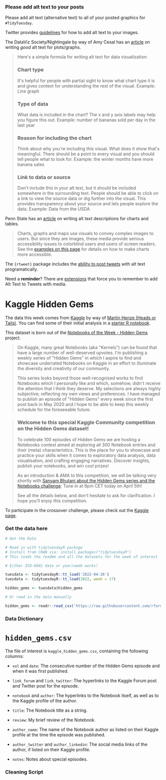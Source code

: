 ### Please add alt text to your posts

Please add alt text (alternative text) to all of your posted graphics for `#TidyTuesday`.

Twitter provides [guidelines](https://help.twitter.com/en/using-twitter/picture-descriptions) for how to add alt text to your images.

The DataViz Society/Nightingale by way of Amy Cesal has an [article](https://medium.com/nightingale/writing-alt-text-for-data-visualization-2a218ef43f81) on writing *good* alt text for plots/graphs.

> Here's a simple formula for writing alt text for data visualization:
>
> ### Chart type
>
> It's helpful for people with partial sight to know what chart type it is and gives context for understanding the rest of the visual. Example: Line graph
>
> ### Type of data
>
> What data is included in the chart? The x and y axis labels may help you figure this out. Example: number of bananas sold per day in the last year
>
> ### Reason for including the chart
>
> Think about why you're including this visual. What does it show that's meaningful. There should be a point to every visual and you should tell people what to look for. Example: the winter months have more banana sales
>
> ### Link to data or source
>
> Don't include this in your alt text, but it should be included somewhere in the surrounding text. People should be able to click on a link to view the source data or dig further into the visual. This provides transparency about your source and lets people explore the data. Example: Data from the USDA

Penn State has an [article](https://accessibility.psu.edu/images/charts/) on writing alt text descriptions for charts and tables.

> Charts, graphs and maps use visuals to convey complex images to users. But since they are images, these media provide serious accessibility issues to colorblind users and users of screen readers. See the [examples on this page](https://accessibility.psu.edu/images/charts/) for details on how to make charts more accessible.

The `{rtweet}` package includes the [ability to post tweets](https://docs.ropensci.org/rtweet/reference/post_tweet.html) with alt text programatically.

Need a **reminder**? There are [extensions](https://chrome.google.com/webstore/detail/twitter-required-alt-text/fpjlpckbikddocimpfcgaldjghimjiik/related) that force you to remember to add Alt Text to Tweets with media.

# Kaggle Hidden Gems

The data this week comes from [Kaggle](https://www.kaggle.com/datasets/headsortails/notebooks-of-the-week-hidden-gems?resource=download) by way of [Martin Henze (Heads or Tails)](https://twitter.com/heads0rtai1s). You can find some of their initial analysis in a [starter R notebook](https://www.kaggle.com/code/headsortails/hidden-gems-a-collection-of-underrated-notebooks).

This dataset is born out of the [Notebooks of the Week - Hidden Gems](https://www.kaggle.com/datasets/headsortails/notebooks-of-the-week-hidden-gems/discussion/317098) project.

> On Kaggle, many great Notebooks (aka "Kernels") can be found that have a large number of well-deserved upvotes. I'm publishing a weekly series of "Hidden Gems" in which I aspire to find and showcase underrated Notebooks on Kaggle in an effort to illuminate the diversity and creativity of our community.
>
> This series looks beyond those well-recognised works to find Notebooks which I personally like and which, somehow, didn't receive the attention that I think they deserve. My selections are always highly subjective; reflecting my own views and preferences. I have managed to publish an episode of "Hidden Gems" every week since the first post back in May 2020 and I hope to be able to keep this weekly schedule for the foreseeable future.

> ### **Welcome to this special Kaggle Community competition on the Hidden Gems dataset!**
>
> To celebrate 100 episodes of Hidden Gems we are hosting a Notebooks contest aimed at exploring all 300 Notebook entries and their (meta) characteristics. This is the place for you to showcase and practice your skills when it comes to exploratory data analysis, data visualisation, and crafting engaging narratives. Discover insights, publish your notebooks, and win cool prizes!
>
> As an introduction & AMA to this competition, we will be talking very shortly with [Sanyam Bhutani about the Hidden Gems series and the Notebooks challenge](https://youtu.be/o__J3bkp2PQ): Tune in at 6pm CET today on April 5th!
>
> See all the details below, and don't hesitate to ask for clarification. I hope you'll enjoy this competition.

To participate in the crossover challenge, please check out the [Kaggle page](https://www.kaggle.com/datasets/headsortails/notebooks-of-the-week-hidden-gems/discussion/317098).

### Get the data here

```r
# Get the Data

# Read in with tidytuesdayR package 
# Install from CRAN via: install.packages("tidytuesdayR")
# This loads the readme and all the datasets for the week of interest

# Either ISO-8601 date or year/week works!

tuesdata <- tidytuesdayR::tt_load('2022-04-26')
tuesdata <- tidytuesdayR::tt_load(2022, week = 17)

hidden_gems <- tuesdata$hidden_gems

# Or read in the data manually

hidden_gems <- readr::read_csv('https://raw.githubusercontent.com/rfordatascience/tidytuesday/main/data/2022/2022-04-26/hidden_gems.csv')

```

### Data Dictionary

# `hidden_gems.csv`

The file of interest is `kaggle_hidden_gems.csv`, containing the following columns:

-   `vol` and `date`: The consecutive number of the Hidden Gems episode and when it was first published.

-   `link_forum` and `link_twitter`: The hyperlinks to the Kaggle Forum post and Twitter post for the episode.

-   `notebook` and `author`: The hyperlinks to the Notebook itself, as well as to the Kaggle profile of the author.

-   `title`: The Notebook title as a string.

-   `review`: My brief review of the Notebook.

-   `author_name`: The name of the Notebook author as listed on their Kaggle profile at the time the episode was published.

-   `author_twitter` and `author_linkedin`: The social media links of the author, if listed on their Kaggle profile.

-   `notes`: Notes about special episodes.

### Cleaning Script
